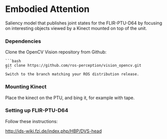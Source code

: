 Embodied Attention
==================

Saliency model that publishes joint states for the FLIR-PTU-D64 by focusing on interesting objects viewed by a Kinect mounted on top of the unit.

### Dependencies

Clone the OpenCV Vision repository from Github:

    ```bash
    git clone https://github.com/ros-perception/vision_opencv.git
    ```
    Switch to the branch matching your ROS distribution release.

### Mounting Kinect

Place the kinect on the PTU, and bing it, for example with tape.

### Setting up FLIR-PTU-D64

Follow these instructions:

http://ids-wiki.fzi.de/index.php/HBP/DVS-head
